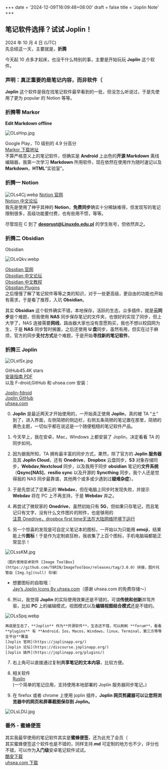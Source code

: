 +++
date = '2024-12-09T16:09:48+08:00'
draft = false
title = 'Joplin Note'
+++

## 笔记软件选择？试试 Joplin！

2024 年 10 月 4 日 (UTC)  
先总结这一天，主要就是，**折腾**

今天起 10 点多才起床，也没干什么特别的事，主要是开始玩玩 **Joplin** 这个软件。

### 声明：真正重要的是笔记内容，而非软件（

**Joplin** 这个软件是我在找笔记软件最早看到的一批，但没怎么听说过，于是先使用了更为 popular 的 Notion 等等。

### 折腾零 Markor

**Edit Markdown offline**  

![OLsHnp.jpg](https://ooo.0x0.ooo/2024/12/09/OLsHnp.jpg)

Google Play，T0 级别的 4.9 分高分  
[Markor 下载地址](https://github.com/gsantner/markor)  
不算严格意义上的笔记软件，但确实是 **Android** 上出色的**开源 Markdown** 离线编辑器，我第一次学习 **Markdown** 所用软件，现在依然在使用作为随时速记以及 **Markdown**，**HTML**“实验室”。

### 折腾一 Notion

![OLs4Cj.webp](https://ooo.0x0.ooo/2024/12/09/OLs4Cj.webp)
[Notion 官网](https://www.notion.so/zh-cn)  
[Notion 中文论坛](https://cnotion.notion.site/Notion-e18268991cd14de89b1cad0de60baa91)  
我先是使用了神乎其神的 **Notion**，**免费同步**确实十分稀缺难得，但发现写的笔记限制很多，高级功能要付费，也有些用不惯，等等。

尽管现在 C 到了 **deeprust@Linuxdo.edu.pl** 的学生账号，但依然弃之。

### 折腾二 Obsidian

Obsidian

![OLsQkv.webp](https://ooo.0x0.ooo/2024/12/09/OLsQkv.webp)

[Obsidian 官网](https://obsidian.md/)  
[Obsidian 中文论坛](https://forum-zh.obsidian.md/)  
[Obsidian 中文教程](https://publish.obsidian.md/chinesehelp)  
[Obsidian Plugins](https://obsidian.md/plugins)  
之后慢慢了解了笔记软件等等之类的知识，对于一些更高级，更自由的功能也开始有需求，于是看了推荐，入坑 **Obsidian**。

其实 **Obsidian** 这个软件确实不错，本地保存，活跃的生态，众多插件，就是**云同步**是个难题，但我使用 **NAS** 同步保存笔记的文件夹，也很好的实现了同步，但上大学了，NAS 连接需要**网线**，路由器大家也没有意愿购买，我也不想以校园网为生，于是 **NAS** 同步暂时搁置，之后还使用 **U 盘**同步，虽然有用，但实在过于麻烦，官方的同步**支付方式**是个难题，于是开始**寻找新的笔记软件**。

### 折腾三 Joplin

![OLstSx.jpg](https://ooo.0x0.ooo/2024/12/09/OLstSx.jpg)

GitHub45.4K stars  
[安装指南 PDF](https://file.uhsea.com/2410/234ee95d6c34bf5aa207ec8517f6dd97RR.pdf)  
以及 F-droid,GitHub 和 uhsea.com 安装：

[Joplin-fdroid](https://f-droid.org/zh_Hans/packages/net.cozic.joplin)  
[Joplin GitHub](https://github.com/laurent22/joplin-android/releases/tag/android-v3.0.7)  
[uhsea.com](https://file.uhsea.com/2410/f2156f18bed21751047530f01266ec5dCQ.apk)

0.  **Joplin** 是最近两天才开始使用的，一开始真正使用 **Joplin**，真的被 TA “土” 到了，进入界面，左侧简陋的侧边栏，右侧五条简陋的笔记置在那里，简陋的黄色主题，一切似乎都在说这是一个随便粗糙的笔记软件产品。
    
1.  今天早上，我在安卓，Mac，Windows 上都安装了 Joplin，决定看看 TA 的同步如何。
    
2.  因为据我所知，TA 拥有最丰富的同步方式，果然，除了官方的 **Joplin 服务器**及其 **Joplin Cloud**，还有 **Onedrive**，**Dropbox** 云盘同步，**S3** 对象存储同步，**Webdav**,**Nextcloud** 同步，以及我用于同步 **obsidian** 笔记的**文件系统**（**Qsync\[NAS\]**，**resilio sync** 以及开源的 **Syncthing** 同步，我个人还是觉得我的 NAS 同步最靠谱，其他两个或多或少遇到过**疑难杂症**）。
    
3.  于是先尝试了坚果云的 **Webdav**，但在电脑上同步时发现失败，并提示 **Webdav** 将在 PC 上不再支持，于是 **Webdav** 弃之。
    
4.  再尝试了微软家的 **Onedrive**，虽然初始只有 **5G**，但如果只存笔记，而且笔记只有文字，没有什么文件图片的附件，也是够用的  
    [注意 Onedrive，dropbox first time无法在大陆网络环境下运行](https://answers.microsoft.com/zh-hans/msoffice/forum/all/onedrive%E4%B8%AD%E5%9B%BD%E6%97%A0%E6%B3%95/8383a475-7f10-41ee-aca2-1a036d7b1e48)
    
5.  另一个惊喜的发现是可自定义笔记本的图标，一开始以为只能用 **emoji**，结果能上传**图标**！于是作为定制疯狂粉，我收集了上百个图标，手机电脑端都能正常显示！  
    
![OLssKM.jpg](https://ooo.0x0.ooo/2024/12/09/OLssKM.jpg)
    
    （图片使用安卓软件 [Image ToolBox](https://github.com/T8RIN/ImageToolbox/releases/tag/3.0.0) 拼接，图片托管由 [Img.tg](null) 存储）
    

*   想要图标的自取哦：  
    [Jay’s Joplin Icons By uhsea.com](https://file.uhsea.com/2410/a9954a240e9bc7ee408713b7aaccf5ebET.zip)（感谢 uhsea.com 的免费存储～）

6.  所以，我觉得 **Joplin** 的实际使用效果还是不错的，可谓**传统和创新**并驾齐驱，比如 **PC** 上的编辑模式，视图模式以及**编辑视图结合模式**还是不错的。  
    
![OLsSpq.webp](https://ooo.0x0.ooo/2024/12/09/OLsSpq.webp)
    
    
    再就是生态了，**Joplin** 作为**开源软件**，生态还不错，可以刷刷 **forum**，看看 **plugins** 有 **Android，Ios，Macos，Windows，linux，Terminal，第三方等等全平台**覆盖  
    [Joplin 官网](https://joplinapp.org/)  
    [Joplin 论坛](https://discourse.joplinapp.org/)  
    [Joplin 插件](https://joplinapp.org/plugins/)
7.  右上角可以直接通过复制**共享笔记的文本内容**，比较方便。  

8.  相关软件  
    [Ruslin](https://f-droid.org/packages/org.dianqk.ruslin/)  
    (一个简单的笔记应用，支持使用本地部署的 Joplin 服务器同步笔记。)
9.  在 firefox 或者 chrome 上使用 joplin 插件，**Joplin 网页剪藏器可以让您将浏览器中的网页和屏幕截图保存到 Joplin。**  
    
![OLsLDU.jpg](https://ooo.0x0.ooo/2024/12/09/OLsLDU.jpg)

### 番外 - 蜜蜂便签

其实我最早使用的笔记软件其实是**蜜蜂便签**，还为此充了会员（  
其实蜜蜂便签这个软件也是不错的，同样支持.**md** 可定制的地方也不少，评分也不错，可以作为**入门级**安卓笔记软件试试。  
[酷安下载](https://www.coolapk.com/apk/xyz.hanks.note)  
[uhsea.com 下载](https://file.uhsea.com/2410/1be72fd07203f552ea42c6619e9f0d01IS.apk)

